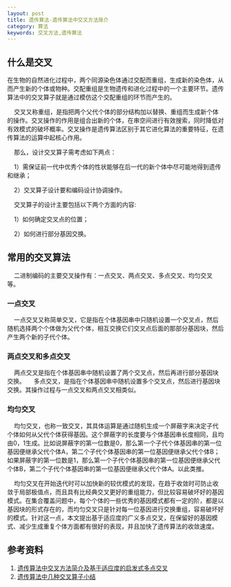 ```yaml
---
layout: post
title: 遗传算法-遗传算法中交叉方法简介
category: 算法
keywords: 交叉方法,遗传算法
---
```


## 什么是交叉

在生物的自然进化过程中，两个同源染色体通过交配而重组，生成新的染色体，从而产生新的个体或物种。交配重组是生物遗传和进化过程中的一个主要环节。遗传算法中的交叉算子就是通过模仿这个交配重组的环节而产生的。

    交叉又称重组，是指把两个父代个体的部分结构加以替换、重组而生成新个体的操作。交叉操作的作用是组合出新的个体，在串空间进行有效搜索，同时降低对有效模式的破坏概率。交叉操作是遗传算法区别于其它进化算法的重要特征，在遗传算法的运算中起核心作用。

    那么，设计交叉算子需考虑如下两点：

    1）需保证前一代中优秀个体的性状能够在后一代的新个体中尽可能地得到遗传和继承；

    2）交叉算子设计要和编码设计协调操作。

    交叉算子的设计主要包括以下两个方面的内容:

    1）如何确定交叉点的位置；

    2）如何进行部分基因交换。

## 常用的交叉算法
    二进制编码的主要交叉操作有：一点交叉、两点交叉、多点交叉、均匀交叉等。

### 一点交叉
    一点交叉又称简单交叉，它是指在个体基因串中只随机设置一个交叉点，然后随机选择两个个体做为父代个体，相互交换它们交叉点后面的那部分基因块，然后产生两个新的子代个体。

### 两点交叉和多点交叉
    两点交叉是指在个体基因串中随机设置了两个交叉点，然后再进行部分基因块交换。
    多点交叉，是指在个体基因串中随机设置多个交叉点，然后进行基因块交换。其操作过程与一点交叉和两点交叉相类似。

### 均匀交叉
    均匀交叉，也称一致交叉，其具体运算是通过随机生成一个屏蔽字来决定子代个体如何从父代个体获得基因。这个屏蔽字的长度要与个体基因串长度相同，且均由0，1生成。比如说屏蔽字的第一位数是0，那么第一个子代个体基因串的第一位基因便继承父代个体A，第二个子代个体基因串的第一位基因便继承父代个体B；如果屏蔽字的第一位数是1，那么第一个子代个体基因串的第一位基因便继承父代个体B，第二个子代个体基因串的第一位基因便继承父代个体A。以此类推。

    均匀交叉在开始迭代时可以加快新的较优模式的发现，在趋于收敛时可防止收敛于局部极值点，而且具有比经典交叉更好的重组能力，但比较容易破坏好的基因模式。在集合覆盖问题中，每个个体的一些优秀的基因模式都有一定的阶，都是以基因块的形式存在的，而均匀交叉只是针对每一位基因进行交换重组，容易破坏好的模式。针对这一点，本文提出基于适应度的广义多点交叉，在保留好的基因模式、减少生成重复个体方面都有很好的表现，并且加快了遗传算法的收敛速度。



## 参考资料
1. [遗传算法中交叉方法简介及基于适应度的启发式多点交叉](https://blog.csdn.net/xujinpeng99/article/details/8982126)
2. [遗传算法中几种交叉算子小结](https://blog.csdn.net/u012750702/article/details/54563515)